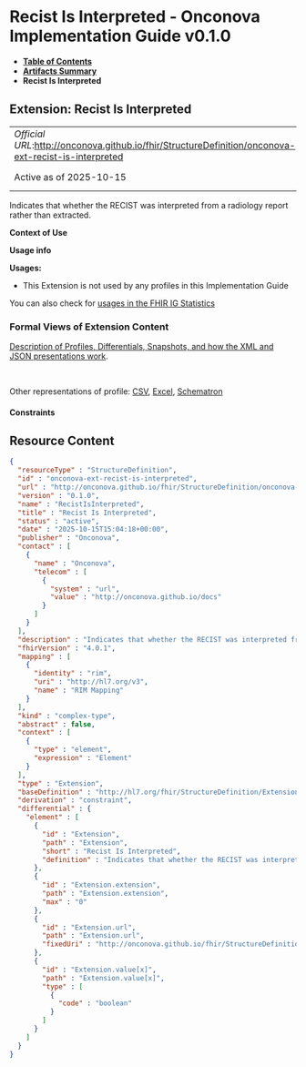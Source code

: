 # Recist Is Interpreted - Onconova Implementation Guide v0.1.0

* [**Table of Contents**](toc.md)
* [**Artifacts Summary**](artifacts.md)
* **Recist Is Interpreted**

## Extension: Recist Is Interpreted 

| | |
| :--- | :--- |
| *Official URL*:http://onconova.github.io/fhir/StructureDefinition/onconova-ext-recist-is-interpreted | *Version*:0.1.0 |
| Active as of 2025-10-15 | *Computable Name*:RecistIsInterpreted |

Indicates that whether the RECIST was interpreted from a radiology report rather than extracted.

**Context of Use**

**Usage info**

**Usages:**

* This Extension is not used by any profiles in this Implementation Guide

You can also check for [usages in the FHIR IG Statistics](https://packages2.fhir.org/xig/onconova.fhir|current/StructureDefinition/onconova-ext-recist-is-interpreted)

### Formal Views of Extension Content

 [Description of Profiles, Differentials, Snapshots, and how the XML and JSON presentations work](http://build.fhir.org/ig/FHIR/ig-guidance/readingIgs.html#structure-definitions). 

 

Other representations of profile: [CSV](StructureDefinition-onconova-ext-recist-is-interpreted.csv), [Excel](StructureDefinition-onconova-ext-recist-is-interpreted.xlsx), [Schematron](StructureDefinition-onconova-ext-recist-is-interpreted.sch) 

#### Constraints



## Resource Content

```json
{
  "resourceType" : "StructureDefinition",
  "id" : "onconova-ext-recist-is-interpreted",
  "url" : "http://onconova.github.io/fhir/StructureDefinition/onconova-ext-recist-is-interpreted",
  "version" : "0.1.0",
  "name" : "RecistIsInterpreted",
  "title" : "Recist Is Interpreted",
  "status" : "active",
  "date" : "2025-10-15T15:04:18+00:00",
  "publisher" : "Onconova",
  "contact" : [
    {
      "name" : "Onconova",
      "telecom" : [
        {
          "system" : "url",
          "value" : "http://onconova.github.io/docs"
        }
      ]
    }
  ],
  "description" : "Indicates that whether the RECIST was interpreted from a radiology report rather than extracted.",
  "fhirVersion" : "4.0.1",
  "mapping" : [
    {
      "identity" : "rim",
      "uri" : "http://hl7.org/v3",
      "name" : "RIM Mapping"
    }
  ],
  "kind" : "complex-type",
  "abstract" : false,
  "context" : [
    {
      "type" : "element",
      "expression" : "Element"
    }
  ],
  "type" : "Extension",
  "baseDefinition" : "http://hl7.org/fhir/StructureDefinition/Extension|4.0.1",
  "derivation" : "constraint",
  "differential" : {
    "element" : [
      {
        "id" : "Extension",
        "path" : "Extension",
        "short" : "Recist Is Interpreted",
        "definition" : "Indicates that whether the RECIST was interpreted from a radiology report rather than extracted."
      },
      {
        "id" : "Extension.extension",
        "path" : "Extension.extension",
        "max" : "0"
      },
      {
        "id" : "Extension.url",
        "path" : "Extension.url",
        "fixedUri" : "http://onconova.github.io/fhir/StructureDefinition/onconova-ext-recist-is-interpreted"
      },
      {
        "id" : "Extension.value[x]",
        "path" : "Extension.value[x]",
        "type" : [
          {
            "code" : "boolean"
          }
        ]
      }
    ]
  }
}

```
